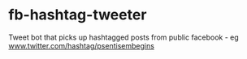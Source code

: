 # fb-hashtag-tweeter
Tweet bot that picks up hashtagged posts from public facebook - eg www.twitter.com/hashtag/psentisembegins
